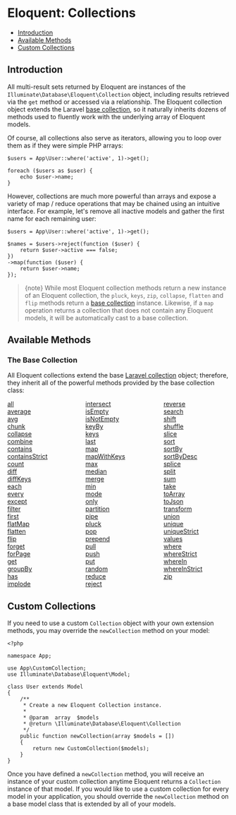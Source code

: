 # Eloquent: Collections

- [Introduction](#introduction)
- [Available Methods](#available-methods)
- [Custom Collections](#custom-collections)

<a name="introduction"></a>
## Introduction

All multi-result sets returned by Eloquent are instances of the `Illuminate\Database\Eloquent\Collection` object, including results retrieved via the `get` method or accessed via a relationship. The Eloquent collection object extends the Laravel [base collection](collections.md), so it naturally inherits dozens of methods used to fluently work with the underlying array of Eloquent models.

Of course, all collections also serve as iterators, allowing you to loop over them as if they were simple PHP arrays:

    $users = App\User::where('active', 1)->get();

    foreach ($users as $user) {
        echo $user->name;
    }

However, collections are much more powerful than arrays and expose a variety of map / reduce operations that may be chained using an intuitive interface. For example, let's remove all inactive models and gather the first name for each remaining user:

    $users = App\User::where('active', 1)->get();

    $names = $users->reject(function ($user) {
        return $user->active === false;
    })
    ->map(function ($user) {
        return $user->name;
    });

> {note} While most Eloquent collection methods return a new instance of an Eloquent collection, the `pluck`, `keys`, `zip`, `collapse`, `flatten` and `flip` methods return a [base collection](collections.md) instance. Likewise, if a `map` operation returns a collection that does not contain any Eloquent models, it will be automatically cast to a base collection.

<a name="available-methods"></a>
## Available Methods

### The Base Collection

All Eloquent collections extend the base [Laravel collection](collections.md) object; therefore, they inherit all of the powerful methods provided by the base collection class:

<style>
    #collection-method-list > p {
        column-count: 3; -moz-column-count: 3; -webkit-column-count: 3;
        column-gap: 2em; -moz-column-gap: 2em; -webkit-column-gap: 2em;
    }

    #collection-method-list a {
        display: block;
    }
</style>

<div id="collection-method-list" markdown="1">

[all](collections.md#method-all)
[average](collections.md#method-average)
[avg](collections.md#method-avg)
[chunk](collections.md#method-chunk)
[collapse](collections.md#method-collapse)
[combine](collections.md#method-combine)
[contains](collections.md#method-contains)
[containsStrict](collections.md#method-containsstrict)
[count](collections.md#method-count)
[diff](collections.md#method-diff)
[diffKeys](collections.md#method-diffkeys)
[each](collections.md#method-each)
[every](collections.md#method-every)
[except](collections.md#method-except)
[filter](collections.md#method-filter)
[first](collections.md#method-first)
[flatMap](collections.md#method-flatmap)
[flatten](collections.md#method-flatten)
[flip](collections.md#method-flip)
[forget](collections.md#method-forget)
[forPage](collections.md#method-forpage)
[get](collections.md#method-get)
[groupBy](collections.md#method-groupby)
[has](collections.md#method-has)
[implode](collections.md#method-implode)
[intersect](collections.md#method-intersect)
[isEmpty](collections.md#method-isempty)
[isNotEmpty](collections.md#method-isnotempty)
[keyBy](collections.md#method-keyby)
[keys](collections.md#method-keys)
[last](collections.md#method-last)
[map](collections.md#method-map)
[mapWithKeys](collections.md#method-mapwithkeys)
[max](collections.md#method-max)
[median](collections.md#method-median)
[merge](collections.md#method-merge)
[min](collections.md#method-min)
[mode](collections.md#method-mode)
[only](collections.md#method-only)
[partition](collections.md#method-partition)
[pipe](collections.md#method-pipe)
[pluck](collections.md#method-pluck)
[pop](collections.md#method-pop)
[prepend](collections.md#method-prepend)
[pull](collections.md#method-pull)
[push](collections.md#method-push)
[put](collections.md#method-put)
[random](collections.md#method-random)
[reduce](collections.md#method-reduce)
[reject](collections.md#method-reject)
[reverse](collections.md#method-reverse)
[search](collections.md#method-search)
[shift](collections.md#method-shift)
[shuffle](collections.md#method-shuffle)
[slice](collections.md#method-slice)
[sort](collections.md#method-sort)
[sortBy](collections.md#method-sortby)
[sortByDesc](collections.md#method-sortbydesc)
[splice](collections.md#method-splice)
[split](collections.md#method-split)
[sum](collections.md#method-sum)
[take](collections.md#method-take)
[toArray](collections.md#method-toarray)
[toJson](collections.md#method-tojson)
[transform](collections.md#method-transform)
[union](collections.md#method-union)
[unique](collections.md#method-unique)
[uniqueStrict](collections.md#method-uniquestrict)
[values](collections.md#method-values)
[where](collections.md#method-where)
[whereStrict](collections.md#method-wherestrict)
[whereIn](collections.md#method-wherein)
[whereInStrict](collections.md#method-whereinstrict)
[zip](collections.md#method-zip)

</div>

<a name="custom-collections"></a>
## Custom Collections

If you need to use a custom `Collection` object with your own extension methods, you may override the `newCollection` method on your model:

    <?php

    namespace App;

    use App\CustomCollection;
    use Illuminate\Database\Eloquent\Model;

    class User extends Model
    {
        /**
         * Create a new Eloquent Collection instance.
         *
         * @param  array  $models
         * @return \Illuminate\Database\Eloquent\Collection
         */
        public function newCollection(array $models = [])
        {
            return new CustomCollection($models);
        }
    }

Once you have defined a `newCollection` method, you will receive an instance of your custom collection anytime Eloquent returns a `Collection` instance of that model. If you would like to use a custom collection for every model in your application, you should override the `newCollection` method on a base model class that is extended by all of your models.
